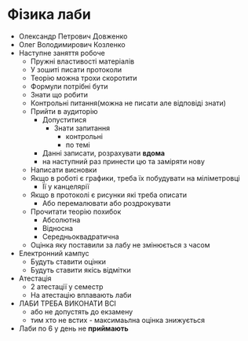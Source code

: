 # Фізика лаби
- Олександр Петрович Довженко
- Олег Володимирович Козленко
- Наступне заняття робоче
  - Пружні властивості матеріалів
  - У зошиті писати протоколи
  - Теорію можна трохи скоротити
  - Формули потрібні бути
  - Знати що робити
  - Контрольні питання(можна не писати але відповіді знати)
  - Прийти в аудиторію 
    - Допуститися
      - Знати запитання 
        - контрольні
        - по темі
    - Данні записати, розрахувати **вдома**
    - на наступний раз принести цю та заміряти нову 
  - Написати висновки
  - Якщо в роботі є графики, треба їх побудувати на міліметровці
    - Її у канцелярії
  - Якщо в протоколі є рисунки які треба описати 
    - Або перемалювати або роздрокувати
  - Прочитати теорію похибок
    - Абсолютна
    - Відносна
    - Середньоквадратична
  - Оцінка яку поставили за лабу не змінюється з часом
- Електронний кампус
  - Будуть ставити оцінки 
  - Будуть ставити якісь відмітки
- Атестація
  - 2 атестації у семестр 
  - На атестацію вплавають лаби
- ЛАБИ ТРЕБА ВИКОНАТИ ВСІ
  - або не допустять до екзамену
  - тим хто не встих - максимаьлна оцінка знижується
- Лаби по 6 у день не **приймають**